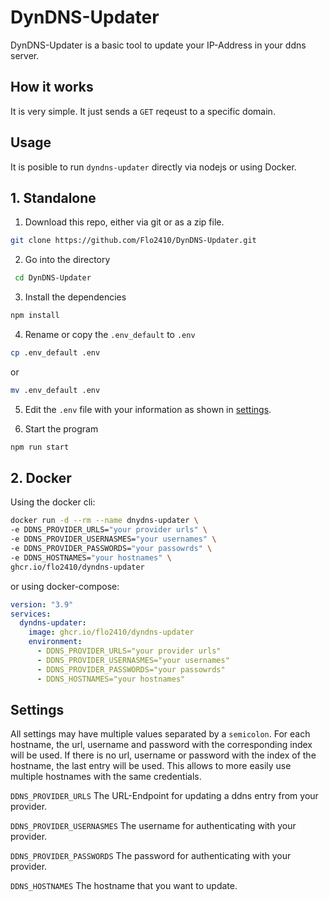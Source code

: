 # DynDNS-Updater

DynDNS-Updater is a basic tool to update your IP-Address in your ddns server.

## How it works

It is very simple. It just sends a `GET` reqeust to a specific domain.

## Usage

It is posible to run `dyndns-updater` directly via nodejs or using Docker.

## 1. Standalone

1. Download this repo, either via git or as a zip file.

```bash
git clone https://github.com/Flo2410/DynDNS-Updater.git
```

2. Go into the directory

```bash
 cd DynDNS-Updater
```

3. Install the dependencies

```bash
npm install
```

4. Rename or copy the `.env_default` to `.env`

```bash
cp .env_default .env
```

or

```bash
mv .env_default .env
```

5. Edit the `.env` file with your information as shown in [settings](#settings).

6. Start the program

```bash
npm run start
```

## 2. Docker

Using the docker cli:

```bash
docker run -d --rm --name dnydns-updater \
-e DDNS_PROVIDER_URLS="your provider urls" \
-e DDNS_PROVIDER_USERNASMES="your usernames" \
-e DDNS_PROVIDER_PASSWORDS="your passowrds" \
-e DDNS_HOSTNAMES="your hostnames" \
ghcr.io/flo2410/dyndns-updater
```

or using docker-compose:

```yaml
version: "3.9"
services:
  dyndns-updater:
    image: ghcr.io/flo2410/dyndns-updater
    environment:
      - DDNS_PROVIDER_URLS="your provider urls"
      - DDNS_PROVIDER_USERNASMES="your usernames"
      - DDNS_PROVIDER_PASSWORDS="your passowrds"
      - DDNS_HOSTNAMES="your hostnames"
```

## <a name="settings"></a>Settings

All settings may have multiple values separated by a `semicolon`.
For each hostname, the url, username and password with the corresponding index will be used. If there is no url, username or password with the index of the hostname, the last entry will be used. This allows to more easily use multiple hostnames with the same credentials.

`DDNS_PROVIDER_URLS` The URL-Endpoint for updating a ddns entry from your provider.

`DDNS_PROVIDER_USERNASMES` The username for authenticating with your provider.

`DDNS_PROVIDER_PASSWORDS` The password for authenticating with your provider.

`DDNS_HOSTNAMES` The hostname that you want to update.
